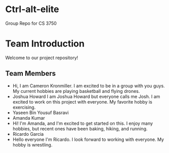# Ctrl-alt-elite

Group Repo for CS 3750

# Team Introduction

Welcome to our project repository!

## Team Members

- Hi, I am Cameron Kronmiller. I am excited to be in a group with you guys. My current hobbies are playing basketball and flying drones.
- Joshua Howard
  I am Joshua Howard but everyone calls me Josh. I am excited to work on this project with everyone. My favorite hobby is exercising.
- Yaseen Bin Yousuf Basravi
- Amanda Kumar
-	Hi! I'm Amanda, and I'm excited to get started on this. I enjoy many hobbies, but recent ones have been baking, hiking, and running.
- Ricardo Garcia
- Hello everyone I'm Ricardo. I look forward to working with everyone. My hobby is wrestling.

